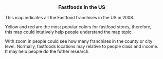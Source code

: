 <center><h3>Fastfoods in the US </h3></center>

This map indicates all the Fastfood franchises in the US in 2008.

Yellow and red are the most popular colors for fastfood stores, therefore, this map could intutively help people understand the map topic.

With zoom in people could see how many franchises in the county or city level. Normally, fastfoods locations may relative to people class and income. It may help people do the futher research.
